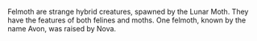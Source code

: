 Felmoth are strange hybrid creatures, spawned by the Lunar Moth. They have the features of both felines and moths. One felmoth, known by the name Avon, was raised by Nova.
